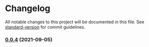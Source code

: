 # Changelog

All notable changes to this project will be documented in this file. See [standard-version](https://github.com/conventional-changelog/standard-version) for commit guidelines.

### [0.0.4](https://github.com/nais/debuk/compare/v0.0.3...v0.0.4) (2021-09-05)
